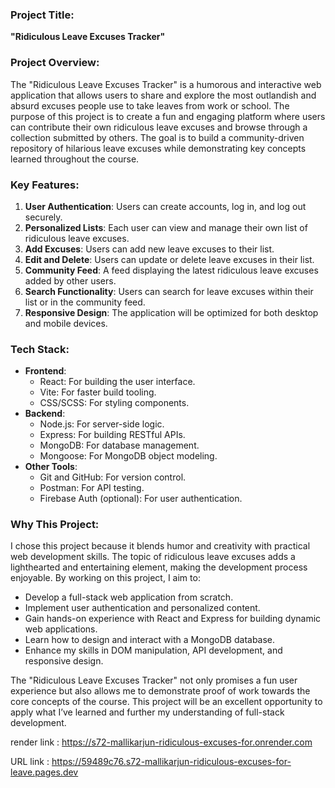 ### Project Title:
**"Ridiculous Leave Excuses Tracker"** 

### Project Overview:
The "Ridiculous Leave Excuses Tracker" is a humorous and interactive web application that allows users to share and explore the most outlandish and absurd excuses people use to take leaves from work or school. The purpose of this project is to create a fun and engaging platform where users can contribute their own ridiculous leave excuses and browse through a collection submitted by others. The goal is to build a community-driven repository of hilarious leave excuses while demonstrating key concepts learned throughout the course.

### Key Features:
1. **User Authentication**: Users can create accounts, log in, and log out securely.
2. **Personalized Lists**: Each user can view and manage their own list of ridiculous leave excuses.
3. **Add Excuses**: Users can add new leave excuses to their list.
4. **Edit and Delete**: Users can update or delete leave excuses in their list.
5. **Community Feed**: A feed displaying the latest ridiculous leave excuses added by other users.
6. **Search Functionality**: Users can search for leave excuses within their list or in the community feed.
7. **Responsive Design**: The application will be optimized for both desktop and mobile devices.

### Tech Stack:
- **Frontend**:
  - React: For building the user interface.
  - Vite: For faster build tooling.
  - CSS/SCSS: For styling components.
- **Backend**:
  - Node.js: For server-side logic.
  - Express: For building RESTful APIs.
  - MongoDB: For database management.
  - Mongoose: For MongoDB object modeling.
- **Other Tools**:
  - Git and GitHub: For version control.
  - Postman: For API testing.
  - Firebase Auth (optional): For user authentication.

### Why This Project:
I chose this project because it blends humor and creativity with practical web development skills. The topic of ridiculous leave excuses adds a lighthearted and entertaining element, making the development process enjoyable. By working on this project, I aim to:

- Develop a full-stack web application from scratch.
- Implement user authentication and personalized content.
- Gain hands-on experience with React and Express for building dynamic web applications.
- Learn how to design and interact with a MongoDB database.
- Enhance my skills in DOM manipulation, API development, and responsive design.

The "Ridiculous Leave Excuses Tracker" not only promises a fun user experience but also allows me to demonstrate proof of work towards the core concepts of the course. This project will be an excellent opportunity to apply what I’ve learned and further my understanding of full-stack development.


render link : https://s72-mallikarjun-ridiculous-excuses-for.onrender.com

URL link : https://59489c76.s72-mallikarjun-ridiculous-excuses-for-leave.pages.dev
